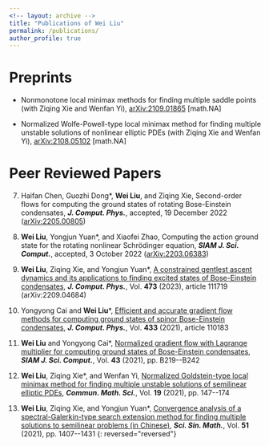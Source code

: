 ```yaml
---
<!-- layout: archive -->
title: "Publications of Wei Liu"
permalink: /publications/
author_profile: true
---
```


<!-- URLs: -->
<!-- [Google Scholar](https://scholar.google.com/citations?user=boygCawAAAAJ&hl=en),  -->
<!-- [ResearchGate](https://www.researchgate.net/profile/Wei-Liu-698),  -->
<!-- [ORCID](https://orcid.org/0000-0002-2926-2667),  -->
<!-- [MathSciNet](https://mathscinet.ams.org/mathscinet/MRAuthorID/1423454) -->

 
<!-- {% if author.googlescholar %}
  You can also find my articles on <u><a href="{{author.googlescholar}}">my Google Scholar profile</a>.</u>
{% endif %} 

{% include base_path %}

{% for post in site.publications reversed %}
  {% include archive-single.html %}
{% endfor %}
 -->
 
 
Preprints
======

<!-- **Wei Liu**, Ziqing Xie<sup>*</sup>, and Wenfan Yi,  -->
*	Nonmonotone local minimax methods for finding multiple saddle points 
	(with Ziqing Xie and Wenfan Yi), 
	[arXiv:2109.01865](http://arxiv.org/abs/2109.01865) [math.NA]
  <!-- submitted to J. Comput. Math. -->

<!-- **Wei Liu**, Ziqing Xie, and Wenfan Yi<sup>*</sup>,  -->
*	Normalized Wolfe-Powell-type local minimax method for finding multiple unstable solutions of nonlinear elliptic PDEs 
	(with Ziqing Xie and Wenfan Yi),
	[arXiv:2108.05102](http://arxiv.org/abs/2108.05102) [math.NA]
  <!-- submitted to Sci. China Math. -->



Peer Reviewed Papers
======

7. Haifan Chen, Guozhi Dong*, **Wei Liu**, and Ziqing Xie, 
  Second-order flows for computing the ground states of rotating Bose-Einstein condensates,
  _**J. Comput. Phys.**_, accepted, 19 December 2022 ([arXiv:2205.00805](https://arxiv.org/abs/2205.00805))

6. **Wei Liu**, Yongjun Yuan*, and Xiaofei Zhao,
  Computing the action ground state for the rotating nonlinear Schrödinger equation, 
  _**SIAM J. Sci. Comput.**_, accepted, 3 October 2022 ([arXiv:2203.06383](https://arxiv.org/abs/2203.06383))

5. **Wei Liu**, Ziqing Xie, and Yongjun Yuan*,
  [A constrained gentlest ascent dynamics and its applications to finding excited states of Bose-Einstein condensates](https://doi.org/10.1016/j.jcp.2022.111719), 
  _**J. Comput. Phys.**_, Vol. **473** (2023), article 111719 (arXiv:2209.04684)

4. Yongyong Cai and **Wei Liu***,
  [Efficient and accurate gradient flow methods for computing ground states of spinor Bose-Einstein condensates](https://doi.org/10.1016/j.jcp.2021.110183), 
  _**J. Comput. Phys.**_, Vol. **433** (2021), article 110183

3. **Wei Liu** and Yongyong Cai*, 
  [Normalized gradient flow with Lagrange multiplier for computing ground states of Bose-Einstein condensates](https://doi.org/10.1137/20M1328002), 
  _**SIAM J. Sci. Comput.**_, Vol. **43** (2021), pp. B219--B242

2. **Wei Liu**, Ziqing Xie*, and Wenfan Yi, 
  [Normalized Goldstein-type local minimax method for finding multiple unstable solutions of semilinear elliptic PDEs](https://doi.org/10.4310/CMS.2021.v19.n1.a6), 
  _**Commun. Math. Sci.**_, Vol. **19** (2021), pp. 147--174

1. **Wei Liu**, Ziqing Xie, and Yongjun Yuan*, 
  [Convergence analysis of a spectral-Galerkin-type search extension method for finding multiple solutions to semilinear problems (in Chinese)](https://doi.org/10.1360/SCM-2019-0357),
  _**Sci. Sin. Math.**_, Vol. **51** (2021), pp. 1407--1431
{: reversed="reversed"}


